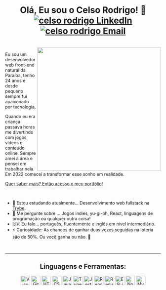 <h1 align="center">Olá, Eu sou o Celso Rodrigo! 👋
  <a href="https://www.linkedin.com/in/celso-rodrigo-monteiro" />
    <img src="https://img.shields.io/badge/-LinkedIn-blue?style=flat-square&logo=Linkedin&logoColor=white" alt="celso rodrigo LinkedIn" />
  </a>
  <a href="mailto:celsorodrigoma@gmail.com">
    <img src="https://img.shields.io/badge/-Mail-red?style=flat-square&logo=gmail&logoColor=white" alt="celso rodrigo Email" />
  </a>
</h1>
<br>
<img align="right" height="400" src="https://cdn.discordapp.com/attachments/691351510788866109/1043549814949949440/ChibiCels.png" />
<p>Eu sou um desenvolvedor web front-end natural da Paraíba, tenho 24 anos e desde pequeno sempre fui apaixonado por tecnologia. </p>
<p>Quando eu era criança passava horas me divertindo com jogos, vídeos e conteúdo online. Sempre amei a área e pensei em trabalhar nela. Em 2022 comecei a transformar esse sonho em realidade.</p>
<p><a href="https://celso-rodrigo.github.io/">Quer saber mais? Então acesso o meu portfólio!</a></p>
<br>
<ul>
  <li>🌱 Estou estudando atualmente... Desenvolvimento web fullstack na <a href="https://www.betrybe.com/" alt="Site oficial da Trybe" target="blank">Trybe</a>.</li>
  <li>💬 Me pergunte sobre ... Jogos indies, yu-gi-oh, React, linguagens de programação ou qualquer outra coisa!</li>
  <li>🇧🇷 Eu falo... português, fluentemente e inglês em nível intermediário.</li>
  <li>⚡ Curiosidade: As chances de ganhar duas vezes seguidas na loteria são de 50%. Ou você ganha ou não. 🤡</li>
</ul>
<br>
<hr>
<h2 align="center">Linguagens e Ferramentas:</h3>
<p align="center">
  <img src="https://img.shields.io/badge/-VSCode-05122A?style=flat&logo=visualstudiocode&logoColor=25abf2" alt="Visual Studio Code" height="30px">
  <img src="https://img.shields.io/badge/-GitHub-05122A?style=flat&logo=github" alt="GitHub" height="30px">
  <img src="https://img.shields.io/badge/-HTML-05122A?style=flat&logo=HTML5" alt="HTML5" height="30px">
  <img src="https://img.shields.io/badge/-CSS-05122A?style=flat&logo=CSS3&logoColor=1572B6" alt="CSS" height="30px">
  <img src="https://img.shields.io/badge/-JavaScript-05122A?style=flat&logo=javascript" alt="JavaScript" height="30px">
  <img src="https://img.shields.io/badge/-TypeScript-05122A?style=flat&logo=typescript" alt="TypeScript" height="30px">
  <img src="https://img.shields.io/badge/-Jest-05122A?style=flat&logo=jest" alt="Jest" height="30px">
  <img src="https://img.shields.io/badge/-React-05122A?style=flat&logo=react" alt="React" height="30px">
  <img src="https://img.shields.io/badge/-Redux-05122A?style=flat&logo=redux&logoColor=4c4cc4" alt="Redux" height="30px">
  <img src="https://img.shields.io/badge/-ESLINT-05122A?style=flat&logo=eslint&logoColor=4c4cc4" alt="ESLint" height="30px">
  <img src="https://img.shields.io/badge/-Node-05122A?style=flat&logo=node.js" alt="Node.js" height="30px">
  <img src="https://img.shields.io/badge/-MySQL-05122A?style=flat&logo=mysql" alt="MySQL" height="30px">
</p>
